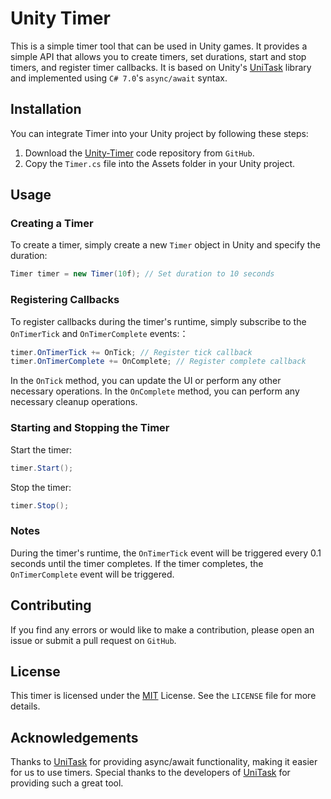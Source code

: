 # Unity Timer

This is a simple timer tool that can be used in Unity games. It provides a simple API that allows you to create timers, set durations, start and stop timers, and register timer callbacks. It is based on Unity's [UniTask](https://github.com/Cysharp/UniTask) library and implemented using `C# 7.0`'s `async/await` syntax.

## Installation

You can integrate Timer into your Unity project by following these steps:

1. Download the [Unity-Timer](https://github.com/hhs456/Unity-Timer) code repository from `GitHub`.
2. Copy the `Timer.cs` file into the Assets folder in your Unity project.

## Usage

### Creating a Timer

To create a timer, simply create a new `Timer` object in Unity and specify the duration:

```csharp
Timer timer = new Timer(10f); // Set duration to 10 seconds
```

### Registering Callbacks

To register callbacks during the timer's runtime, simply subscribe to the `OnTimerTick` and `OnTimerComplete` events:：

```csharp
timer.OnTimerTick += OnTick; // Register tick callback
timer.OnTimerComplete += OnComplete; // Register complete callback
```
In the `OnTick` method, you can update the UI or perform any other necessary operations. In the `OnComplete` method, you can perform any necessary cleanup operations.

### Starting and Stopping the Timer

Start the timer:

```csharp
timer.Start();
```

Stop the timer:

```csharp
timer.Stop();
```

### Notes

During the timer's runtime, the `OnTimerTick` event will be triggered every 0.1 seconds until the timer completes. If the timer completes, the `OnTimerComplete` event will be triggered.

## Contributing

If you find any errors or would like to make a contribution, please open an issue or submit a pull request on `GitHub`.

## License

This timer is licensed under the [MIT](https://choosealicense.com/licenses/mit/) License. See the `LICENSE` file for more details.

## Acknowledgements
Thanks to [UniTask](https://github.com/Cysharp/UniTask) for providing async/await functionality, making it easier for us to use timers. Special thanks to the developers of [UniTask](https://github.com/Cysharp/UniTask) for providing such a great tool.
